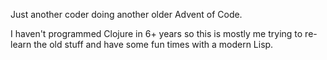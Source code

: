 Just another coder doing another older Advent of Code.

I haven't programmed Clojure in 6+ years so this is mostly me trying to re-learn the old stuff and have some fun times with a modern Lisp.

